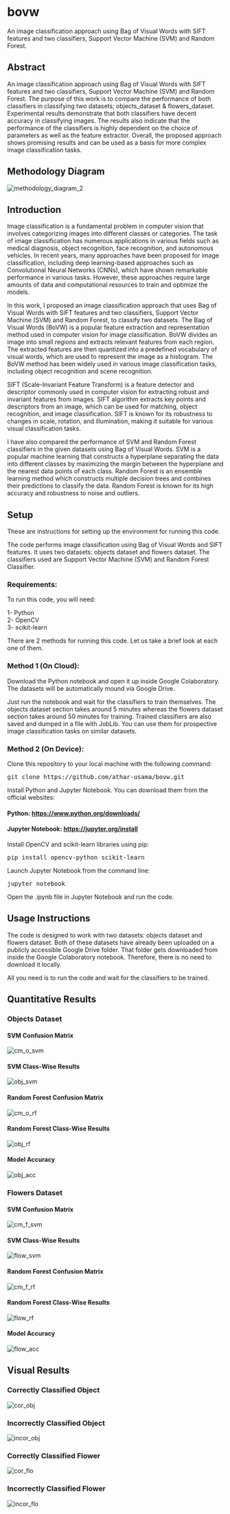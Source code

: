 # bovw
An image classification approach using Bag of Visual Words with SIFT features and two classifiers, Support Vector Machine (SVM) and Random Forest.

## Abstract
An image classification approach using Bag of Visual Words with SIFT features and two classifiers, Support Vector Machine (SVM) and Random Forest. The purpose of this work is to compare the performance of both classifiers in classifying two datasets; objects_dataset & flowers_dataset. Experimental results demonstrate that both classifiers have decent accuracy in classifying images. The results also indicate that the performance of the classifiers is highly dependent on the choice of parameters as well as the feature extractor. Overall, the proposed approach shows promising results and can be used as a basis for more complex image classification tasks.

## Methodology Diagram
![methodology_diagram_2](https://user-images.githubusercontent.com/41828100/224599760-55d05b82-441c-44e5-9aa4-03dfcc501a04.png)

## Introduction
Image classification is a fundamental problem in computer vision that involves categorizing images into different classes or categories. The task of image classification has numerous applications in various fields such as medical diagnosis, object recognition, face recognition, and autonomous vehicles. In recent years, many approaches have been proposed for image classification, including deep learning-based approaches such as Convolutional Neural Networks (CNNs), which have shown remarkable performance in various tasks. However, these approaches require large amounts of data and computational resources to train and optimize the models.

In this work, I proposed an image classification approach that uses Bag of Visual Words with SIFT features and two classifiers, Support Vector Machine (SVM) and Random Forest, to classify two datasets. The Bag of Visual Words (BoVW) is a popular feature extraction and representation method used in computer vision for image classification. BoVW divides an image into small regions and extracts relevant features from each region. The extracted features are then quantized into a predefined vocabulary of visual words, which are used to represent the image as a histogram. The BoVW method has been widely used in various image classification tasks, including object recognition and scene recognition.

SIFT (Scale-Invariant Feature Transform) is a feature detector and descriptor commonly used in computer vision for extracting robust and invariant features from images.  SIFT algorithm extracts key points and descriptors from an image, which can be used for matching, object recognition, and image classification. SIFT is known for its robustness to changes in scale, rotation, and illumination, making it suitable for various visual classification tasks.

I have also compared the performance of SVM and Random Forest classifiers in the given datasets using Bag of Visual Words. SVM is a popular machine learning that constructs a hyperplane separating the data into different classes by maximizing the margin between the hyperplane and the nearest data points of each class. Random Forest is an ensemble learning method which constructs multiple decision trees and combines their predictions to classify the data. Random Forest is known for its high accuracy and robustness to noise and outliers.

## Setup
These are instructions for setting up the environment for running this code.

The code performs image classification using Bag of Visual Words and SIFT features. It uses two datasets: objects dataset and flowers dataset. The classifiers used are Support Vector Machine (SVM) and Random Forest Classifier.

### Requirements:
To run this code, you will need:

1- Python</br>
2- OpenCV</br>
3- scikit-learn

There are 2 methods for running this code. Let us take a brief look at each one of them.

### Method 1 (On Cloud):

Download the Python notebook and open it up inside Google Colaboratory. The datasets will be automatically mound via Google Drive.

Just run the notebook and wait for the classifiers to train themselves. The objects dataset section takes around 5 minutes whereas the flowers dataset section takes around 50 minutes for training. Trained classifiers are also saved and dumped in a file with JobLib. You can use them for prospective image classification tasks on similar datasets.

### Method 2 (On Device):

Clone this repository to your local machine with the following command:</br>
<pre>git clone https://github.com/athar-usama/bovw.git</pre>

Install Python and Jupyter Notebook. You can download them from the official websites:
#### Python: https://www.python.org/downloads/
#### Jupyter Notebook: https://jupyter.org/install

Install OpenCV and scikit-learn libraries using pip:</br>
<pre>pip install opencv-python scikit-learn</pre>

Launch Jupyter Notebook from the command line:</br>
<pre>jupyter notebook</pre>

Open the .ipynb file in Jupyter Notebook and run the code.

## Usage Instructions
The code is designed to work with two datasets: objects dataset and flowers dataset. Both of these datasets have already been uploaded on a publicly accessible Google Drive folder. That folder gets downloaded from inside the Google Colaboratory notebook. Therefore, there is no need to download it locally.

All you need is to run the code and wait for the classifiers to be trained.

## Quantitative Results

### Objects Dataset

#### SVM Confusion Matrix
![cm_o_svm](https://user-images.githubusercontent.com/41828100/224597979-7bcf5950-34a2-4fcd-ad6f-67bdfa4eb2f3.png)

#### SVM Class-Wise Results
![obj_svm](https://user-images.githubusercontent.com/41828100/224598383-1dbdb29b-1166-4c87-8bc0-718e8a14b006.jpg)

#### Random Forest Confusion Matrix
![cm_o_rf](https://user-images.githubusercontent.com/41828100/224598055-f6220691-3829-428b-9bf5-2ce4ee4c8b1c.png)

#### Random Forest Class-Wise Results
![obj_rf](https://user-images.githubusercontent.com/41828100/224598404-ae4cd296-3848-4687-a929-a6aaebdd4bcf.jpg)

#### Model Accuracy
![obj_acc](https://user-images.githubusercontent.com/41828100/224598501-72f07f72-8ad7-4088-a920-8c4580ef5ec8.jpg)

### Flowers Dataset

#### SVM Confusion Matrix
![cm_f_svm](https://user-images.githubusercontent.com/41828100/224598592-59660663-185a-442a-a707-8582fc66814b.png)

#### SVM Class-Wise Results
![flow_svm](https://user-images.githubusercontent.com/41828100/224598730-269fa690-6704-4f91-ac1a-d722b979dd50.jpg)

#### Random Forest Confusion Matrix
![cm_f_rf](https://user-images.githubusercontent.com/41828100/224598601-dd41b78b-80de-4bce-9bfa-c0290c4cd242.png)

#### Random Forest Class-Wise Results
![flow_rf](https://user-images.githubusercontent.com/41828100/224598752-30b1bb35-900f-4db0-9cd9-5329ea233d71.jpg)

#### Model Accuracy
![flow_acc](https://user-images.githubusercontent.com/41828100/224598774-6551a5ac-a069-41aa-baf0-e973cd9e4109.jpg)

## Visual Results

### Correctly Classified Object
![cor_obj](https://user-images.githubusercontent.com/41828100/224599052-f8b9c44c-18c8-4734-a2f0-0ab2b4b5cfc4.jpg)

### Incorrectly Classified Object
![incor_obj](https://user-images.githubusercontent.com/41828100/224599073-d4b7c3bc-59e4-45cb-8236-301b8dd1f7bd.jpg)

### Correctly Classified Flower
![cor_flo](https://user-images.githubusercontent.com/41828100/224599088-1b4de0a1-d186-4d93-819b-0e76c0698ee7.jpg)

### Incorrectly Classified Flower
![incor_flo](https://user-images.githubusercontent.com/41828100/224599117-d3f13abc-669b-4d35-b95c-9f6df001ab52.jpg)
